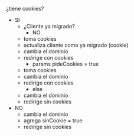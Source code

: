 ¿tiene cookies?
  - SI
	- ¿Cliente ya migrado?
	  - NO
	- toma cookies
	- actualiza cliente como ya migrado (cookie)
	- cambia el dominio
	- redirige con cookies
	  - params pideCookies = true
	- toma cookies
	- cambia el dominio
	- redirige con cookies
	  - else
	- cambia el dominio
	- redirige sin cookies
  - NO
	- cambia el dominio
	- agrega sinCookie = true
	- redirige sin cookies
